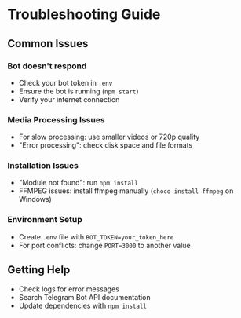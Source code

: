 # Troubleshooting Guide

## Common Issues

### Bot doesn't respond
- Check your bot token in `.env`
- Ensure the bot is running (`npm start`)
- Verify your internet connection

### Media Processing Issues
- For slow processing: use smaller videos or 720p quality
- "Error processing": check disk space and file formats

### Installation Issues
- "Module not found": run `npm install`
- FFMPEG issues: install ffmpeg manually (`choco install ffmpeg` on Windows)

### Environment Setup
- Create `.env` file with `BOT_TOKEN=your_token_here`
- For port conflicts: change `PORT=3000` to another value

## Getting Help
- Check logs for error messages
- Search Telegram Bot API documentation
- Update dependencies with `npm install` 